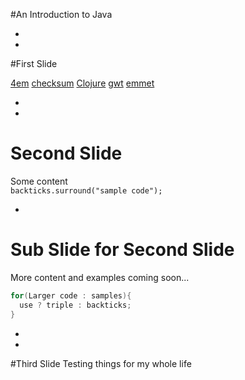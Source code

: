 #An Introduction to Java



-
-
#First Slide

[4em](https://www.w3schools.com/CSSref/css_units.asp) [checksum](https://en.wikipedia.org/wiki/Checksum) [Clojure](https://clojure.org/) [gwt](http://www.gwtproject.org/) [emmet](http://emmet.io/)

-
-
# Second Slide

Some content  
`backticks.surround("sample code");`


-
# Sub Slide for Second Slide

More content and examples coming soon...

```Java
for(Larger code : samples){
  use ? triple : backticks;
}
```

-
-

#Third Slide
Testing things for my whole life
